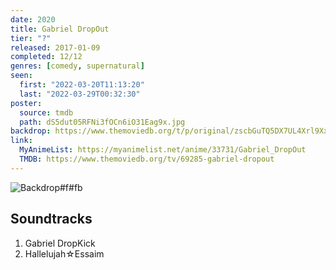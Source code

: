 ```yaml
---
date: 2020
title: Gabriel DropOut
tier: "?"
released: 2017-01-09
completed: 12/12
genres: [comedy, supernatural]
seen:
  first: "2022-03-20T11:13:20"
  last: "2022-03-29T00:32:30"
poster:
  source: tmdb
  path: dS5dut05RFNi3fOCn6iO31Eag9x.jpg
backdrop: https://www.themoviedb.org/t/p/original/zscbGuTQ5DX7UL4Xrl9XxIVtXDN.jpg
link:
  MyAnimeList: https://myanimelist.net/anime/33731/Gabriel_DropOut
  TMDB: https://www.themoviedb.org/tv/69285-gabriel-dropout
---
```


![Backdrop#f#fb](https://www.themoviedb.org/t/p/original/qyABrcOHxEK0k7CxNTrjPErB3Q0.jpg "Source: TMDB")

## Soundtracks

1. Gabriel DropKick
2. Hallelujah☆Essaim
